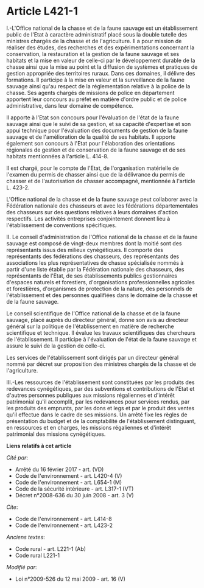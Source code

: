 # Article L421-1

I.-L'Office national de la chasse et de la faune sauvage est un établissement public de l'Etat à caractère administratif
placé sous la double tutelle des ministres chargés de la chasse et de l'agriculture. Il a pour mission de réaliser des
études, des recherches et des expérimentations concernant la conservation, la restauration et la gestion de la faune sauvage
et ses habitats et la mise en valeur de celle-ci par le développement durable de la chasse ainsi que la mise au point et la
diffusion de systèmes et pratiques de gestion appropriée des territoires ruraux. Dans ces domaines, il délivre des
formations. Il participe à la mise en valeur et la surveillance de la faune sauvage ainsi qu'au respect de la réglementation
relative à la police de la chasse. Ses agents chargés de missions de police en département apportent leur concours au préfet
en matière d'ordre public et de police administrative, dans leur domaine de compétence. 

Il apporte à l'Etat son concours pour l'évaluation de l'état de la faune sauvage ainsi que le suivi de sa gestion, et sa
capacité d'expertise et son appui technique pour l'évaluation des documents de gestion de la faune sauvage et de
l'amélioration de la qualité de ses habitats. Il apporte également son concours à l'Etat pour l'élaboration des orientations
régionales de gestion et de conservation de la faune sauvage et de ses habitats mentionnées à l'article L. 414-8. 

Il est chargé, pour le compte de l'Etat, de l'organisation matérielle de l'examen du permis de chasser ainsi que de la
délivrance du permis de chasser et de l'autorisation de chasser accompagné, mentionnée à l'article L. 423-2.

L'Office national de la chasse et de la faune sauvage peut collaborer avec la Fédération nationale des chasseurs et avec les
fédérations départementales des chasseurs sur des questions relatives à leurs domaines d'action respectifs. Les activités
entreprises conjointement donnent lieu à l'établissement de conventions spécifiques. 

II. Le conseil d'administration de l'Office national de la chasse et de la faune sauvage est composé de vingt-deux membres
dont la moitié sont des représentants issus des milieux cynégétiques. Il comporte des représentants des fédérations des
chasseurs, des représentants des associations les plus représentatives de chasse spécialisée nommés à partir d'une liste
établie par la Fédération nationale des chasseurs, des représentants de l'Etat, de ses établissements publics gestionnaires
d'espaces naturels et forestiers, d'organisations professionnelles agricoles et forestières, d'organismes de protection de la
nature, des personnels de l'établissement et des personnes qualifiées dans le domaine de la chasse et de la faune sauvage. 

Le conseil scientifique de l'Office national de la chasse et de la faune sauvage, placé auprès du directeur général, donne
son avis au directeur général sur la politique de l'établissement en matière de recherche scientifique et technique. Il
évalue les travaux scientifiques des chercheurs de l'établissement. Il participe à l'évaluation de l'état de la faune sauvage
et assure le suivi de la gestion de celle-ci. 

Les services de l'établissement sont dirigés par un directeur général nommé par décret sur proposition des ministres chargés
de la chasse et de l'agriculture. 

III.-Les ressources de l'établissement sont constituées par les produits des redevances cynégétiques, par des subventions et
contributions de l'Etat et d'autres personnes publiques aux missions régaliennes et d'intérêt patrimonial qu'il accomplit,
par les redevances pour services rendus, par les produits des emprunts, par les dons et legs et par le produit des ventes
qu'il effectue dans le cadre de ses missions. Un arrêté fixe les règles de présentation du budget et de la comptabilité de
l'établissement distinguant, en ressources et en charges, les missions régaliennes et d'intérêt patrimonial des missions
cynégétiques.

**Liens relatifs à cet article**

_Cité par_:

  - Arrêté du 16 février 2017 - art. (VD)
  - Code de l'environnement - art. L420-4 (V)
  - Code de l'environnement - art. L654-1 (M)
  - Code de la sécurité intérieure - art. L317-1 (VT)
  - Décret n°2008-636 du 30 juin 2008 - art. 3 (V)

_Cite_:

  - Code de l'environnement - art. L414-8
  - Code de l'environnement - art. L423-2

_Anciens textes_:

  - Code rural - art. L221-1 (Ab)
  - Code rural L221-1

_Modifié par_:

  - Loi n°2009-526 du 12 mai 2009 - art. 16 (V)
